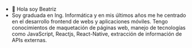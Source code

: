 - 👋 Hola soy Beatriz
- Soy graduada en Ing. Informática y en mis últimos años me he centrado en el desarrollo frontend de webs y aplicaciones móviles.
Tengo conocimientos de maquetación de páginas web, manejo de tecnologías como JavaScript, Reactjs, React-Native, extracción de información de APIs externas.
